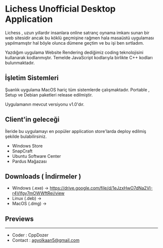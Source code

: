 # Lichess Unofficial Desktop Application

Lichess , uzun yıllardır insanlara online satranç oynama imkanı sunan bir web sitesidir ancak bu köklü geçmişine rağmen hala masaüstü uygulaması yapılmamıştır hal böyle olunca dümene geçtim ve bu işi ben sırtladım.

Yazdığım uygulama Website Rendering dediğimiz coding teknolojisini kullanarak kodlanmıştır. Temelde JavaScript kodlarıyla birlikte C++ kodları bulunmaktadır.

## İşletim Sistemleri

Şuanlık uygulama MacOS hariç tüm sistemlerde çalışmaktadır. Portable , Setup ve Debian paketleri release edilmiştir.

Uygulamanın mevcut versiyonu v1.0'dır.

## Client'in geleceği

İleride bu uygulamayı en popüler application store'larda deploy edilmiş şekilde bulabilirsiniz.

- Windows Store
- SnapCraft 
- Ubuntu Software Center
- Pardus Mağazası

## Downloads ( İndirmeler )

- Windows (.exe) -> https://drive.google.com/file/d/1eJzxHwO7dNa2VI-r4Vlfgy7mOWWftRei/view
- Linux (.deb) -> 
- MacOS (.dmg) -> 

## Previews 
------------------

- Coder : CppDozer
- Contact : agyolkaan5@gmail.com
